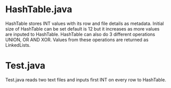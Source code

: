 # HashTable.java
HashTable stores INT values with its row and file details as metadata.
Initial size of HashTable can be set default is 12 but it increases as more values are inputed to HashTable.
HashTable can also do 3 different operations UNION, OR AND XOR.
Values from these operations are returned as LinkedLists.

# Test.java
Test.java reads two text files and inputs first INT on every row to HashTable.
